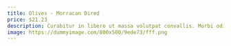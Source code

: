 ```yaml
---
title: Olives - Morracan Dired
price: $21.23
description: Curabitur in libero ut massa volutpat convallis. Morbi odio odio, elementum eu, interdum eu, tincidunt in, leo. Maecenas pulvinar lobortis est.
image: https://dummyimage.com/800x500/9ede73/fff.png
---
```

